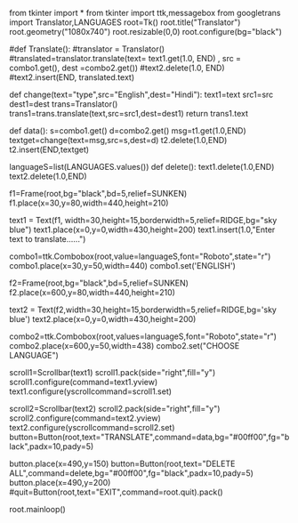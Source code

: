 from tkinter import *
from tkinter import ttk,messagebox
from googletrans import Translator,LANGUAGES
root=Tk()
root.title("Translator")
root.geometry("1080x740")
root.resizable(0,0)
root.configure(bg="black")

#def Translate():
 #translator = Translator()
 #translated=translator.translate(text= text1.get(1.0, END) , src = combo1.get(), dest =combo2.get())
 #text2.delete(1.0, END)
 #text2.insert(END, translated.text)

def change(text="type",src="English",dest="Hindi"):
 text1=text
 src1=src
 dest1=dest
 trans=Translator()
 trans1=trans.translate(text,src=src1,dest=dest1)
 return trans1.text

def data():
 s=combo1.get()
 d=combo2.get()
 msg=t1.get(1.0,END)
 textget=change(text=msg,src=s,dest=d)
 t2.delete(1.0,END)
 t2.insert(END,textget)

languageS=list(LANGUAGES.values())
def delete():
 text1.delete(1.0,END)
 text2.delete(1.0,END)
 
f1=Frame(root,bg="black",bd=5,relief=SUNKEN)
f1.place(x=30,y=80,width=440,height=210)

text1 = Text(f1, width=30,height=15,borderwidth=5,relief=RIDGE,bg="sky blue")
text1.place(x=0,y=0,width=430,height=200)
text1.insert(1.0,"Enter text to translate......")

combo1=ttk.Combobox(root,value=languageS,font="Roboto",state="r")
combo1.place(x=30,y=50,width=440)
combo1.set('ENGLISH')

f2=Frame(root,bg="black",bd=5,relief=SUNKEN)
f2.place(x=600,y=80,width=440,height=210) 

text2 = Text(f2,width=30,height=15,borderwidth=5,relief=RIDGE,bg='sky blue')
text2.place(x=0,y=0,width=430,height=200)

combo2=ttk.Combobox(root,values=languageS,font="Roboto",state="r")
combo2.place(x=600,y=50,width=438)
combo2.set("CHOOSE LANGUAGE")

scroll1=Scrollbar(text1)
scroll1.pack(side="right",fill="y")
scroll1.configure(command=text1.yview)
text1.configure(yscrollcommand=scroll1.set)

scroll2=Scrollbar(text2)
scroll2.pack(side="right",fill="y")
scroll2.configure(command=text2.yview)
text2.configure(yscrollcommand=scroll2.set)
button=Button(root,text="TRANSLATE",command=data,bg="#00ff00",fg="black",padx=10,pady=5)

button.place(x=490,y=150)
button=Button(root,text="DELETE ALL",command=delete,bg="#00ff00",fg="black",padx=10,pady=5)
button.place(x=490,y=200)
#quit=Button(root,text="EXIT",command=root.quit).pack()

root.mainloop()
